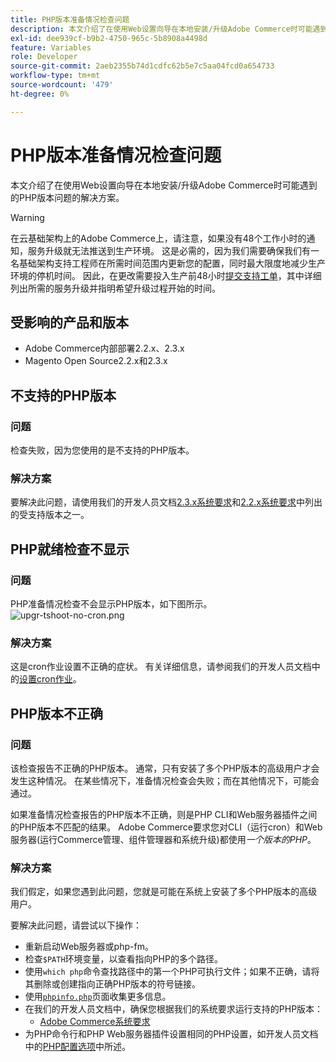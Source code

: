 ```yaml
---
title: PHP版本准备情况检查问题
description: 本文介绍了在使用Web设置向导在本地安装/升级Adobe Commerce时可能遇到的PHP版本问题的解决方案。
exl-id: dee939cf-b9b2-4750-965c-5b8908a4498d
feature: Variables
role: Developer
source-git-commit: 2aeb2355b74d1cdfc62b5e7c5aa04fcd0a654733
workflow-type: tm+mt
source-wordcount: '479'
ht-degree: 0%

---
```


# PHP版本准备情况检查问题

本文介绍了在使用Web设置向导在本地安装/升级Adobe Commerce时可能遇到的PHP版本问题的解决方案。

>[!WARNING]
>
>在云基础架构上的Adobe Commerce上，请注意，如果没有48个工作小时的通知，服务升级就无法推送到生产环境。 这是必需的，因为我们需要确保我们有一名基础架构支持工程师在所需时间范围内更新您的配置，同时最大限度地减少生产环境的停机时间。 因此，在更改需要投入生产前48小时[提交支持工单](/help/help-center-guide/help-center/magento-help-center-user-guide.md#submit-ticket)，其中详细列出所需的服务升级并指明希望升级过程开始的时间。

## 受影响的产品和版本

* Adobe Commerce内部部署2.2.x、2.3.x
* Magento Open Source2.2.x和2.3.x

## 不支持的PHP版本

### 问题

检查失败，因为您使用的是不支持的PHP版本。

### 解决方案

要解决此问题，请使用我们的开发人员文档[2.3.x系统要求](https://experienceleague.adobe.com/zh-hans/docs/commerce-operations/installation-guide/system-requirements)和[2.2.x系统要求](https://experienceleague.adobe.com/zh-hans/docs/commerce-operations/installation-guide/system-requirements)中列出的受支持版本之一。

## PHP就绪检查不显示

### 问题

PHP准备情况检查不会显示PHP版本，如下图所示。
![upgr-tshoot-no-cron.png](assets/upgr-tshoot-no-cron.png)

### 解决方案

这是cron作业设置不正确的症状。 有关详细信息，请参阅我们的开发人员文档中的[设置cron作业](https://experienceleague.adobe.com/zh-hans/docs/commerce-operations/installation-guide/next-steps/configuration)。

## PHP版本不正确

### 问题

该检查报告不正确的PHP版本。 通常，只有安装了多个PHP版本的高级用户才会发生这种情况。 在某些情况下，准备情况检查会失败；而在其他情况下，可能会通过。

如果准备情况检查报告的PHP版本不正确，则是PHP CLI和Web服务器插件之间的PHP版本不匹配的结果。 Adobe Commerce要求您对CLI（运行cron）和Web服务器(运行Commerce管理、组件管理器和系统升级)都使用&#x200B;*一个版本的PHP*。

### 解决方案

我们假定，如果您遇到此问题，您就是可能在系统上安装了多个PHP版本的高级用户。

要解决此问题，请尝试以下操作：

* 重新启动Web服务器或php-fm。
* 检查`$PATH`环境变量，以查看指向PHP的多个路径。
* 使用`which php`命令查找路径中的第一个PHP可执行文件；如果不正确，请将其删除或创建指向正确PHP版本的符号链接。
* 使用[`phpinfo.php`](https://experienceleague.adobe.com/zh-hans/docs/commerce-operations/installation-guide/prerequisites/optional-software)页面收集更多信息。
* 在我们的开发人员文档中，确保您根据我们的系统要求运行支持的PHP版本：
   * [Adobe Commerce系统要求](https://experienceleague.adobe.com/zh-hans/docs/commerce-operations/installation-guide/system-requirements)
* 为PHP命令行和PHP Web服务器插件设置相同的PHP设置，如开发人员文档中的[PHP配置选项](https://experienceleague.adobe.com/zh-hans/docs/commerce-operations/installation-guide/system-requirements#php-settings)中所述。
